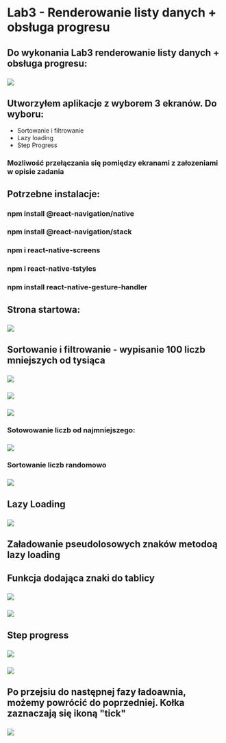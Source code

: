 # Lab3 - Renderowanie listy danych + obsługa progresu

## Do wykonania Lab3 renderowanie listy danych + obsługa progresu:

### ![](images/1.PNG)

## Utworzyłem aplikacje z wyborem 3 ekranów. Do wyboru:

- Sortowanie i filtrowanie
- Lazy loading
- Step Progress

### Mozliwość przełączania się pomiędzy ekranami z załozeniami w opisie zadania

## Potrzebne instalacje:

### npm install @react-navigation/native

### npm install @react-navigation/stack

### npm i react-native-screens

### npm i react-native-tstyles

### npm install react-native-gesture-handler

## Strona startowa:

### ![](images/2.PNG)

## Sortowanie i filtrowanie - wypisanie 100 liczb mniejszych od tysiąca

### ![](images/10.PNG)

### ![](images/11.PNG)

### ![](images/3.PNG)

### Sotowowanie liczb od najmniejszego:

### ![](images/7.PNG)

### Sortowanie liczb randomowo

### ![](images/8.PNG)

## Lazy Loading

### ![](images/9.PNG)

## Załadowanie pseudolosowych znaków metodoą lazy loading

## Funkcja dodająca znaki do tablicy

### ![](images/13.PNG)

### ![](images/4.PNG)

## Step progress

### ![](images/12.PNG)

### ![](images/5.PNG)

## Po przejsiu do następnej fazy ładoawnia, możemy powrócić do poprzedniej. Kołka zaznaczają się ikoną "tick"

### ![](images/6.PNG)
